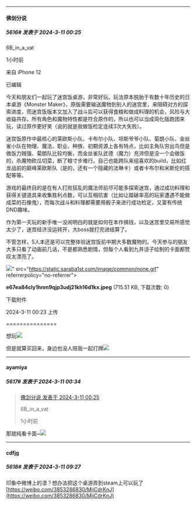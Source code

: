 ﻿
*****

####  佛剑分说  
##### 5616#       发表于 2024-3-11 00:25

6B_in_a_vat

1小时前

来自 iPhone 12

已编辑

今天和朋友们一起玩了迷宫饭桌游，非常好玩。玩法原本脱胎于有数十年历史的日本桌游《Monster Maker》，原版需要输送魔物到别人的迷宫里，来阻碍对方的探索进度，而迷宫饭版本又加入了战斗后可以获得食粮和做成料理的机会，风险与大收益共存。所有角色和魔物特性都是符合原作的，所以也可以当成简化版跑团来玩，读过原作更好笑（说的就是我做饭检定连续3次大失败）。

迷宫饭原作中最核心的莱欧斯小队、卡布尔小队、坦斯爷爷小队、菊朗小队、金丝雀小队在物理、魔法、职业、种族、初期资源上各有特点，比如主角队穷出鸟但是做饭力贼强、菊朗队比较均衡，而金丝雀队武德（魔力）充沛但是没一个会做饭的，杀魔物砍瓜切菜，断了粮寸步难行。自己也能跨队来组喜欢的build，比如红龙战前的巅峰莱欧斯队（是的，还有一个隐藏的法琳卡）或者卡布尔和米斯伦的搭配等等。

游戏的最终目的是在有人打败狂乱的魔法师前尽可能多探索迷宫，通过成功料理和获得关键道具来收集胜利点数，可以互相坑害（比如让踏破率高的玩家遭遇不能做成菜的石像鬼），而每次战斗和料理都需要用骰子来进行成功检定，又富有传统DND趣味。

作为第一天玩的新手唯一没闹明白的就是如何在本作搞钱，以及迷宫里交易所感觉太少了，迷宫经济没运转开，大boss就打完进结算了。

不管怎样，5人本还是可以完整体验迷宫饭前中期大多数魔物的。今天参与的朋友大多只看了动画前几话，不是都熟悉剧情，但每个人看到九井谅子绘制的卡面都赞叹太漂亮了。

<img src="https://img.saraba1st.com/forum/202403/11/002354rpp0sgz2y3g5yipe.jpeg" referrerpolicy="no-referrer">" src="https://static.saraba1st.com/image/common/none.gif" referrerpolicy="no-referrer">

<strong>e67ea84cly1hnm9qjp3udj21kh16d1kx.jpeg</strong> (715.51 KB, 下载次数: 0)

下载附件

2024-3-11 00:23 上传

===============

想玩<img src="https://static.saraba1st.com/image/smiley/face2017/045.png" referrerpolicy="no-referrer">

但是就算买回来，身边也没人陪我一起打牌<img src="https://static.saraba1st.com/image/smiley/face2017/068.png" referrerpolicy="no-referrer">


*****

####  ayamiya  
##### 5617#       发表于 2024-3-11 00:34

<blockquote><a href="httphttps://bbs.saraba1st.com/2b/forum.php?mod=redirect&amp;goto=findpost&amp;pid=64213001&amp;ptid=1025007" target="_blank">佛剑分说 发表于 2024-3-11 00:25</a>

6B_in_a_vat

1小时前</blockquote>
那就纯看卡面~<img src="https://static.saraba1st.com/image/smiley/face2017/035.png" referrerpolicy="no-referrer">


*****

####  cdfjg  
##### 5618#       发表于 2024-3-11 09:27

印象中微博上的凛？想办法把这个桌游弄到steam上可以玩了[https://weibo.com/3853286830/MjiCdrKnJ](https://weibo.com/3853286830/MjiCdrKnJ)

